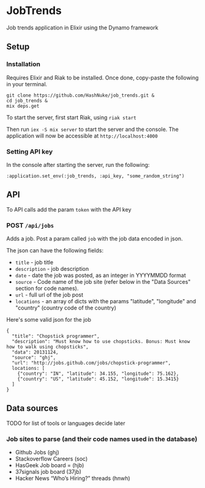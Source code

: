 # JobTrends

Job trends application in Elixir using the Dynamo framework

## Setup

### Installation

Requires Elixir and Riak to be installed. Once done, copy-paste the following in your terminal.

    git clone https://github.com/HashNuke/job_trends.git &
    cd job_trends &
    mix deps.get

To start the server, first start Riak, using `riak start`

Then run `iex -S mix server` to start the server and the console. The application will now be accessible at `http://localhost:4000`

### Setting API key

In the console after starting the server, run the following:

    :application.set_env(:job_trends, :api_key, "some_random_string")

## API

To API calls add the param `token` with the API key

### POST `/api/jobs`

Adds a job. Post a param called `job` with the job data encoded in json.

The json can have the following fields:

* `title` - job title
* `description` - job description
* `date` - date the job was posted, as an integer in YYYYMMDD format
* `source` - Code name of the job site (refer below in the "Data Sources" section for code names).
* `url` - full url of the job post
* `locations` - an array of dicts with the params "latitude", "longitude" and "country" (country code of the country)

Here's some valid json for the job

    {
      "title": "Chopstick programmer",
      "description": "Must know how to use chopsticks. Bonus: Must know how to walk using chopsticks",
      "data": 20131124,
      "source": "ghj",
      "url": "http://jobs.github.com/jobs/chopstick-programmer",
      locations: [
        {"country": "IN", "latitude": 34.155, "longitude": 75.162},
        {"country": "US", "latitude": 45.152, "longitude": 15.3415}
      ]
    }


## Data sources

TODO for list of tools or languages decide later

### Job sites to parse (and their code names used in the database)

* Github Jobs (ghj)
* Stackoverflow Careers (soc)
* HasGeek Job board = (hjb)
* 37signals job board (37jb)
* Hacker News “Who’s Hiring?” threads (hnwh)

